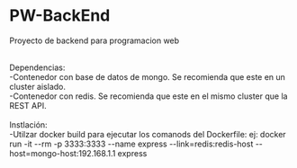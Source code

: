 # PW-BackEnd
Proyecto de backend para programacion web

<br />
Dependencias:<br />
-Contenedor con base de datos de mongo. Se recomienda que este en un cluster aislado. <br />
-Contenedor con redis. Se recomienda que este en el mismo cluster que la REST API. <br />
<br />
Instlación:<br />
-Utilzar docker build para ejecutar los comanods del Dockerfile: ej: docker run -it --rm -p 3333:3333 --name express --link=redis:redis-host --host=mongo-host:192.168.1.1 express<br />